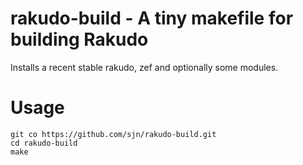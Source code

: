 # rakudo-build - A tiny makefile for building Rakudo

Installs a recent stable rakudo, zef and optionally some modules.


# Usage

    git co https://github.com/sjn/rakudo-build.git
    cd rakudo-build
    make

